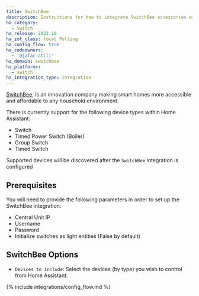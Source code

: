 ```yaml
---
title: SwitchBee
description: Instructions for how to integrate SwitchBee accessories within Home Assistant.
ha_category:
  - Switch
ha_release: 2022.10
ha_iot_class: local Polling
ha_config_flow: true
ha_codeowners:
  - '@jafar-atili'
ha_domain: switchbee
ha_platforms:
  - switch
ha_integration_type: integration
---
```


[SwitchBee](https://www.switchbee.com), is an innovation company making smart homes more accessible and affordable to any household environment. 

There is currently support for the following device types within Home Assistant:

- Switch 
- Timed Power Switch (Boiler)
- Group Switch
- Timed Switch

Supported devices will be discovered after the `SwitchBee` integration is configured

## Prerequisites

You will need to provide the following parameters in order to set up the SwitchBee integration:

- Central Unit IP
- Username
- Password
- Initialize switches as light entities (False by default)


## SwitchBee Options

- `Devices to include`: Select the devices (by type) you wish to control from Home Assistant.


{% include integrations/config_flow.md %}